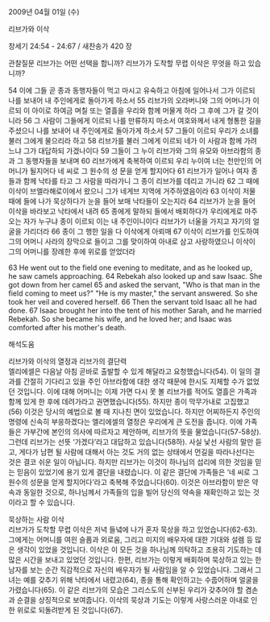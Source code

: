 2009년 04월 01일 (수)

리브가와 이삭



창세기 24:54 - 24:67 / 새찬송가 420 장


관찰질문
리브가는 어떤 선택을 합니까?
리브가가 도착할 무렵 이삭은 무엇을 하고 있습니까?

54 이에 그들 곧 종과 동행자들이 먹고 마시고 유숙하고 아침에 일어나서 그가 이르되 나를 보내어 내 주인에게로 돌아가게 하소서 55 리브가의 오라버니와 그의 어머니가 이르되 이 아이로 하여금 며칠 또는 열흘을 우리와 함께 머물게 하라 그 후에 그가 갈 것이니라 56 그 사람이 그들에게 이르되 나를 만류하지 마소서 여호와께서 내게 형통한 길을 주셨으니 나를 보내어 내 주인에게로 돌아가게 하소서 57 그들이 이르되 우리가 소녀를 불러 그에게 물으리라 하고 58 리브가를 불러 그에게 이르되 네가 이 사람과 함께 가려느냐 그가 대답하되 가겠나이다 59 그들이 그 누이 리브가와 그의 유모와 아브라함의 종과 그 동행자들을 보내며 60 리브가에게 축복하여 이르되 우리 누이여 너는 천만인의 어머니가 될지어다 네 씨로 그 원수의 성 문을 얻게 할지어다 61 리브가가 일어나 여자 종들과 함께 낙타를 타고 그 사람을 따라가니 그 종이 리브가를 데리고 가니라 62 그 때에 이삭이 브엘라해로이에서 왔으니 그가 네게브 지역에 거주하였음이라 63 이삭이 저물 때에 들에 나가 묵상하다가 눈을 들어 보매 낙타들이 오는지라 64 리브가가 눈을 들어 이삭을 바라보고 낙타에서 내려 65 종에게 말하되 들에서 배회하다가 우리에게로 마주 오는 자가 누구냐 종이 이르되 이는 내 주인이니이다 리브가가 너울을 가지고 자기의 얼굴을 가리더라 66 종이 그 행한 일을 다 이삭에게 아뢰매 67 이삭이 리브가를 인도하여 그의 어머니 사라의 장막으로 들이고 그를 맞이하여 아내로 삼고 사랑하였으니 이삭이 그의 어머니를 장례한 후에 위로를 얻었더라 

63 He went out to the field one evening to meditate, and as he looked up, he saw camels approaching. 64 Rebekah also looked up and saw Isaac. She got down from her camel 65 and asked the servant, "Who is that man in the field coming to meet us?" "He is my master," the servant answered. So she took her veil and covered herself. 66 Then the servant told Isaac all he had done. 67 Isaac brought her into the tent of his mother Sarah, and he married Rebekah. So she became his wife, and he loved her; and Isaac was comforted after his mother's death.

해석도움





리브가와 이삭의 열정과 리브가의 결단력  
엘리에셀은 다음날 아침 곧바로 출발할 수 있게 해달라고 요청했습니다(54). 이 일의 결과를 간절히 기다리고 있을 주인 아브라함에 대한 생각 때문에 한시도 지체할 수가 없었던 것입니다. 이에 대해 어머니는 이제 가면 다시 못 볼 리브가를 적어도 열흘은 가족과 함께 있게 한 후에 데려가라고 권면했습니다(55). 하지만 종이 막무가내로 고집했고(56) 이것은 당시의 예법으로 볼 때 지나친 면이 있었습니다. 하지만 어찌하든지 주인의 명령에 신속히 부응하겠다는 엘리에셀의 열정은 우리에게 큰 도전을 줍니다. 이에 가족들은 가부간에 본인의 의사에 따르자고 제안하며, 리브가의 뜻을 물었습니다(57-58상). 그런데 리브가는 선뜻 ‘가겠다’라고 대답하고 있습니다(58하). 사실 낯선 사람의 말만 듣고, 게다가 남편 될 사람에 대해서 아는 것도 거의 없는 상태에서 먼길을 따라나선다는 것은 결코 쉬운 일이 아닙니다. 하지만 리브가는 이것이 하나님의 섭리에 의한 것임을 믿는 믿음이 있었기에 용기 있게 결단을 내렸습니다. 이 같은 결단에 가족들은 ‘네 씨로 그 원수의 성문을 얻게 할지어다’라고 축복해 주었습니다(60). 이것은 아브라함이 받은 약속과 동일한 것으로, 하나님께서 가족들의 입을 빌어 당신의 약속을 재확인하고 있는 것이라고 할 수 있습니다.  

묵상하는 사람 이삭  
리브가가 도착할 무렵 이삭은 저녁 들녘에 나가 혼자 묵상을 하고 있었습니다(62-63). 그에게는 어머니를 여읜 슬픔과 외로움, 그리고 미지의 배우자에 대한 기대와 설렘 등 많은 생각이 있었을 것입니다. 이삭은 이 모든 것을 하나님께 의탁하고 조용히 기도하는 데 많은 시간을 보내고 있었던 것입니다. 한편, 리브가는 이렇게 배회하며 묵상하고 있는 한 남자를 보는 순간 직감적으로 자신의 배우자가 될 사람임을 알 수 있었습니다. 그래서 그녀는 예를 갖추기 위해 낙타에서 내렸고(64), 종을 통해 확인하고는 수줍어하며 얼굴을 가렸습니다(65). 이 같은 리브가의 모습은 그리스도의 신부된 우리가 갖추어야 할 겸손과 순결을 상징적으로 보여줍니다. 이삭의 묵상과 기도는 이렇게 사랑스러운 아내로 인한 위로로 되돌려받게 된 것입니다(67).